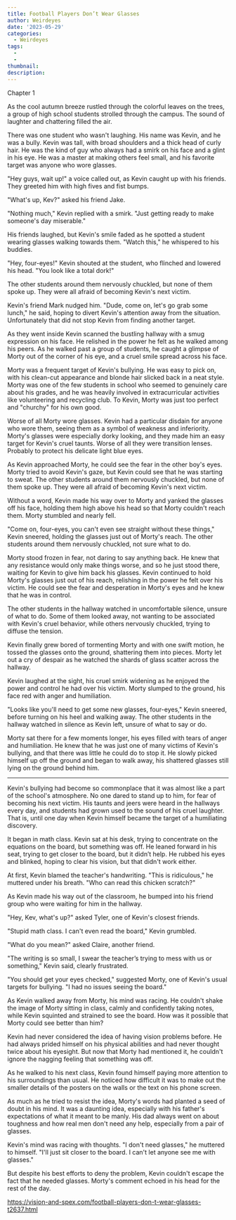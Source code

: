 ```yaml
---
title: Football Players Don’t Wear Glasses
author: Weirdeyes
date: '2023-05-29'
categories:
  - Weirdeyes
tags:
  - 
  - 
thumbnail: 
description: 
---
```


Chapter 1

As the cool autumn breeze rustled through the colorful leaves on the trees, a group of high school students strolled through the campus. The sound of laughter and chattering filled the air.

There was one student who wasn't laughing. His name was Kevin, and he was a bully. Kevin was tall, with broad shoulders and a thick head of curly hair. He was the kind of guy who always had a smirk on his face and a glint in his eye. He was a master at making others feel small, and his favorite target was anyone who wore glasses.

"Hey guys, wait up!" a voice called out, as Kevin caught up with his friends. They greeted him with high fives and fist bumps.

"What's up, Kev?" asked his friend Jake.

"Nothing much," Kevin replied with a smirk. "Just getting ready to make someone's day miserable."

His friends laughed, but Kevin's smile faded as he spotted a student wearing glasses walking towards them. "Watch this," he whispered to his buddies.

"Hey, four-eyes!" Kevin shouted at the student, who flinched and lowered his head. "You look like a total dork!"

The other students around them nervously chuckled, but none of them spoke up. They were all afraid of becoming Kevin's next victim.

Kevin's friend Mark nudged him. "Dude, come on, let's go grab some lunch," he said, hoping to divert Kevin's attention away from the situation. Unfortunately that did not stop Kevin from finding another target.

As they went inside Kevin scanned the bustling hallway with a smug expression on his face. He relished in the power he felt as he walked among his peers. As he walked past a group of students, he caught a glimpse of Morty out of the corner of his eye, and a cruel smile spread across his face.

Morty was a frequent target of Kevin's bullying. He was easy to pick on, with his clean-cut appearance and blonde hair slicked back in a neat style. Morty was one of the few students in school who seemed to genuinely care about his grades, and he was heavily involved in extracurricular activities like volunteering and recycling club. To Kevin, Morty was just too perfect and "churchy" for his own good.

Worse of all Morty wore glasses. Kevin had a particular disdain for anyone who wore them, seeing them as a symbol of weakness and inferiority. Morty's glasses were especially dorky looking, and they made him an easy target for Kevin's cruel taunts. Worse of all they were transition lenses. Probably to protect his delicate light blue eyes. 

As Kevin approached Morty, he could see the fear in the other boy's eyes. Morty tried to avoid Kevin's gaze, but Kevin could see that he was starting to sweat. The other students around them nervously chuckled, but none of them spoke up. They were all afraid of becoming Kevin's next victim.

Without a word, Kevin made his way over to Morty and yanked the glasses off his face, holding them high above his head so that Morty couldn't reach them. Morty stumbled and nearly fell. 

"Come on, four-eyes, you can't even see straight without these things," Kevin sneered, holding the glasses just out of Morty's reach. The other students around them nervously chuckled, not sure what to do.

Morty stood frozen in fear, not daring to say anything back. He knew that any resistance would only make things worse, and so he just stood there, waiting for Kevin to give him back his glasses.
Kevin continued to hold Morty's glasses just out of his reach, relishing in the power he felt over his victim. He could see the fear and desperation in Morty's eyes and he knew that he was in control.

The other students in the hallway watched in uncomfortable silence, unsure of what to do. Some of them looked away, not wanting to be associated with Kevin's cruel behavior, while others nervously chuckled, trying to diffuse the tension.

Kevin finally grew bored of tormenting Morty and with one swift motion, he tossed the glasses onto the ground, shattering them into pieces. Morty let out a cry of despair as he watched the shards of glass scatter across the hallway.

Kevin laughed at the sight, his cruel smirk widening as he enjoyed the power and control he had over his victim. Morty slumped to the ground, his face red with anger and humiliation.

"Looks like you'll need to get some new glasses, four-eyes," Kevin sneered, before turning on his heel and walking away. The other students in the hallway watched in silence as Kevin left, unsure of what to say or do.

Morty sat there for a few moments longer, his eyes filled with tears of anger and humiliation. He knew that he was just one of many victims of Kevin's bullying, and that there was little he could do to stop it. He slowly picked himself up off the ground and began to walk away, his shattered glasses still lying on the ground behind him.

****

Kevin's bullying had become so commonplace that it was almost like a part of the school's atmosphere. No one dared to stand up to him, for fear of becoming his next victim. His taunts and jeers were heard in the hallways every day, and students had grown used to the sound of his cruel laughter. That is, until one day when Kevin himself became the target of a humiliating discovery.

It began in math class. Kevin sat at his desk, trying to concentrate on the equations on the board, but something was off. He leaned forward in his seat, trying to get closer to the board, but it didn’t help. He rubbed his eyes and blinked, hoping to clear his vision, but that didn't work either.

At first, Kevin blamed the teacher's handwriting. "This is ridiculous," he muttered under his breath. "Who can read this chicken scratch?"

As Kevin made his way out of the classroom, he bumped into his friend group who were waiting for him in the hallway.

"Hey, Kev, what's up?" asked Tyler, one of Kevin's closest friends.

"Stupid math class. I can't even read the board," Kevin grumbled.

"What do you mean?" asked Claire, another friend.

"The writing is so small, I swear the teacher’s trying to mess with us or something," Kevin said, clearly frustrated.

"You should get your eyes checked," suggested Morty, one of Kevin's usual targets for bullying. "I had no issues seeing the board."

As Kevin walked away from Morty, his mind was racing. He couldn't shake the image of Morty sitting in class, calmly and confidently taking notes, while Kevin squinted and strained to see the board. How was it possible that Morty could see better than him?

Kevin had never considered the idea of having vision problems before. He had always prided himself on his physical abilities and had never thought twice about his eyesight. But now that Morty had mentioned it, he couldn't ignore the nagging feeling that something was off.

As he walked to his next class, Kevin found himself paying more attention to his surroundings than usual. He noticed how difficult it was to make out the smaller details of the posters on the walls or the text on his phone screen.

As much as he tried to resist the idea, Morty's words had planted a seed of doubt in his mind. It was a daunting idea, especially with his father's expectations of what it meant to be manly. His dad always went on about toughness and how real men don't need any help, especially from a pair of glasses.

Kevin's mind was racing with thoughts. "I don't need glasses," he muttered to himself. "I'll just sit closer to the board. I can't let anyone see me with glasses."

But despite his best efforts to deny the problem, Kevin couldn't escape the fact that he needed glasses. Morty's comment echoed in his head for the rest of the day.

https://vision-and-spex.com/football-players-don-t-wear-glasses-t2637.html
